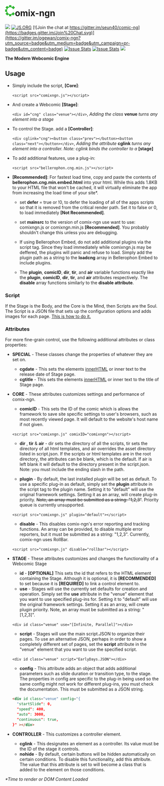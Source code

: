 # ![C](https://raw.githubusercontent.com/ogewan/comix-ngn/master/assets/static-c-comixngn.png)omix-ngn
![](https://img.shields.io/github/release/ogewan/comix-ngn.svg) [![JS.ORG](https://img.shields.io/badge/js.org-dns-ffb400.svg?style=flat-square)](http://js.org) [![Join the chat at https://gitter.im/seun40/comic-ng](https://badges.gitter.im/Join%20Chat.svg)](https://gitter.im/ogewan/comix-ngn?utm_source=badge&utm_medium=badge&utm_campaign=pr-badge&utm_content=badge) [![Issue Stats](http://www.issuestats.com/github/ogewan/comix-ngn/badge/pr?style=flat)](http://www.issuestats.com/github/ogewan/comix-ngn) [![Issue Stats](http://www.issuestats.com/github/ogewan/comix-ngn/badge/issue?style=flat)](http://www.issuestats.com/github/ogewan/comix-ngn) ![](https://img.shields.io/github/downloads/ogewan/comix-ngn/latest/total.svg)

**The Modern Webcomic Engine**
## Usage
* Simply include the script, **[Core]**:

  ```<script src="comixngn.js"></script>```

* And create a Webcomic **[Stage]**:

   ```<div id="cng" class="venue"></div>```, *Adding the class* **venue** *turns any element into a stage*

* To control the Stage. add a **[Controller]**:

   ```<div cglink="cng"><button class="prev"></button><button class="next"></button></div>```, *Adding the attribute* **cglink** *turns any element into a controller. Note: cglink binds the controller to a* **[stage]**

* To add additional features, use a plug-in:

   ```<script src="bellerophon.cng.min.js"></script>```

* __[Recommended]__: For fastest load time, copy and paste the contents of **bellerophon.cng.min.embed.html** into your html. While this adds 1.8KB to your HTML file that won't be cached, it will virtually eliminate the app from increasing the load time of your site*.
  * set **defer** = true or !0, to defer the loading of all of the apps scripts so that it is removed from the critical render path. Set it to false or 0, to load immediately __[Not Recommended]__.
  * set **mainsrc** to the version of comix-ngn use want to use: comixngn.js or comixngn.min.js __[Recommended]__. You probably shouldn't change this unless you are debugging.
  * If using Bellerophon Embed, do not add additional plugins via the script tag. Since they load immediately while comixngn.js may be deffered, the plugins will panic and refuse to load. Simply add the plugin path as a string to the **loadcng** array in Bellerophon Embed to include plugins.

  * The **plugin**, **comicID**, **dir**, **tir**, and **air** variable functions exactly like the **plugin**, **comicID**, **dir**, **tir**, and **air** attributes respectively. The **disable** array functions similarly to the **disable attribute**.

### Script
If the Stage is the Body, and the Core is the Mind, then Scripts are the Soul. The Script is a JSON file that sets up the configuration options and adds images for each page. [This is how to do it.](https://github.com/ogewan/comix-ngn/wiki/How-to-Script)

### Attributes
For more fine-grain control, use the following additional attributes or class properties:
* __SPECIAL__ - These classes change the properties of whatever they are set on.
  * __cgdate__ - This sets the elements [innerHTML](https://developer.mozilla.org/en-US/docs/Web/API/Element/innerHTML) or inner text to the release date of Stage page.
  * __cgtitle__ - This sets the elements [innerHTML](https://developer.mozilla.org/en-US/docs/Web/API/Element/innerHTML) or inner text to the title of Stage page.
* __CORE__ - These attributes customizes settings and performance of comix-ngn.
  * __comicID__ - This sets the ID of the comic which is allows the framework to save site specific settings to user's browsers, such as most recently viewed page. It will default to the website's host name if not given.

  ```<script src="comixngn.js" comixID="comixngn"></script>```

  * __dir__ , __tir__ & __air__ - dir sets the directory of all the scripts, tir sets the directory of all html templates, and air overrides the asset directory listed in script.json. If the scripts or html templates are in the root directory, the attributes can be blank, which is the default. If air is left blank it will default to the directory present in the script.json. Note: you must include the ending slash in the path.

  * __plugin__ - By default, the last installed plugin will be set as default. To use a specific plug-in as default, simply set the **plugin** attribute in the script tag to the plugin name. Setting it to "default" will use the original framework settings. Setting it as an array, will create plug-in priority. ~~Note, an array must be submitted as a string: "1,2,3"~~. Priority queue is currently unsupported.

  ```<script src="comixngn.js" plugin="default"></script>```

  * __disable__ - This disables comix-ngn's error reporting and tracking functions. An array can be provided, to disable multiple error reporters, but it must be submitted as a string: "1,2,3". Currently, comix-ngn uses RollBar.

  ```<script src="comixngn.js" disable="rollbar"></script>```
* __STAGE__ - These attributes customizes and changes the functionality of a Webcomic Stage
  * __id__ - __[OPTIONAL]__ This sets the id that refers to the HTML element containing the Stage. Although it is optional, it is __[RECOMMENDED]__ to set because it is __[REQUIRED]__ to link a control element to.
  * __use__ - Stages will use the currently set defaults for creation and operation. Simply set the **use** attribute in the "venue" element that you want to use specified plug-ins for. Setting it to "default" will use the original framework settings. Setting it as an array, will create plugin priority. Note, an array must be submitted as a string: "[1,2,3]".

  ```<div id class="venue" use="[Infinite, Parallel]"></div>```

  * __script__ - Stages will use the main script.JSON to organize their pages. To use an alternative JSON, perhaps in order to show a completely different set of pages, set the **script** attribute in the "venue" element that you want to use the specified script.

  ```<div id class="venue" script="EarlyDays.JSON"></div>```

  * __config__ - This attribute adds an object that adds additional parameters such as slide duration or transition type, to the stage. The properties in config are specific to the plug-in being used so the same config might not work for different plug-ins, you must check the documentation. This must be submitted as a JSON string.

  ``` html
  <div id class="venue" config="{
    "startSlide": 0,
    "speed": 400,
    "auto": 3000,
    "continuous": true,
  }" ></div>
  ```
* __CONTROLLER__ - This customizes a controller element.
  * __cglink__ - This designates an element as a controller. Its value must be the ID of the stage it controls.
  * __nohide__ - By default, certain buttons will be hidden automatically on certain conditions. To disable this functionality, add this attribute. The value that this attribute is set to will become a class that is added to the element on those conditions.

_*Time to render or DOM Content Loaded_
